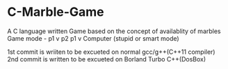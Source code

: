 # C-Marble-Game
A C language  written Game based on the concept of availablity of marbles
Game mode -
p1 v p2
p1 v Computer (stupid or smart mode)

1st commit is wriiten to be excueted on normal gcc/g++(C++11 compiler)
2nd commit is written to be excueted on Borland Turbo C++(DosBox)


